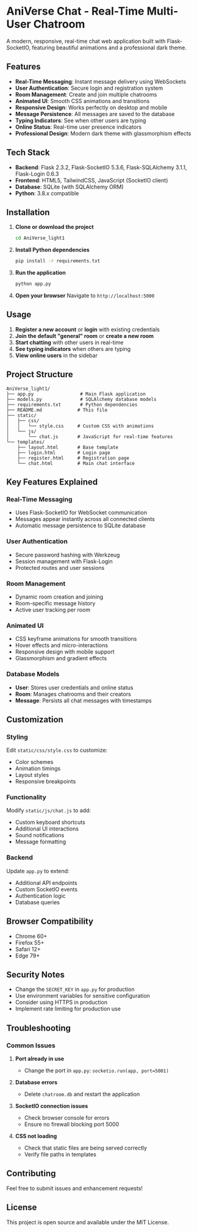 # AniVerse Chat - Real-Time Multi-User Chatroom

A modern, responsive, real-time chat web application built with Flask-SocketIO, featuring beautiful animations and a professional dark theme.

## Features

- **Real-Time Messaging**: Instant message delivery using WebSockets
- **User Authentication**: Secure login and registration system
- **Room Management**: Create and join multiple chatrooms
- **Animated UI**: Smooth CSS animations and transitions
- **Responsive Design**: Works perfectly on desktop and mobile
- **Message Persistence**: All messages are saved to the database
- **Typing Indicators**: See when other users are typing
- **Online Status**: Real-time user presence indicators
- **Professional Design**: Modern dark theme with glassmorphism effects

## Tech Stack

- **Backend**: Flask 2.3.2, Flask-SocketIO 5.3.6, Flask-SQLAlchemy 3.1.1, Flask-Login 0.6.3
- **Frontend**: HTML5, TailwindCSS, JavaScript (SocketIO client)
- **Database**: SQLite (with SQLAlchemy ORM)
- **Python**: 3.8.x compatible

## Installation

1. **Clone or download the project**
   ```bash
   cd AniVerse_light1
   ```

2. **Install Python dependencies**
   ```bash
   pip install -r requirements.txt
   ```

3. **Run the application**
   ```bash
   python app.py
   ```

4. **Open your browser**
   Navigate to `http://localhost:5000`

## Usage

1. **Register a new account** or **login** with existing credentials
2. **Join the default "general" room** or **create a new room**
3. **Start chatting** with other users in real-time
4. **See typing indicators** when others are typing
5. **View online users** in the sidebar

## Project Structure

```
AniVerse_light1/
├── app.py                 # Main Flask application
├── models.py              # SQLAlchemy database models
├── requirements.txt       # Python dependencies
├── README.md             # This file
├── static/
│   ├── css/
│   │   └── style.css     # Custom CSS with animations
│   └── js/
│       └── chat.js       # JavaScript for real-time features
└── templates/
    ├── layout.html       # Base template
    ├── login.html        # Login page
    ├── register.html     # Registration page
    └── chat.html         # Main chat interface
```

## Key Features Explained

### Real-Time Messaging
- Uses Flask-SocketIO for WebSocket communication
- Messages appear instantly across all connected clients
- Automatic message persistence to SQLite database

### User Authentication
- Secure password hashing with Werkzeug
- Session management with Flask-Login
- Protected routes and user sessions

### Room Management
- Dynamic room creation and joining
- Room-specific message history
- Active user tracking per room

### Animated UI
- CSS keyframe animations for smooth transitions
- Hover effects and micro-interactions
- Responsive design with mobile support
- Glassmorphism and gradient effects

### Database Models
- **User**: Stores user credentials and online status
- **Room**: Manages chatrooms and their creators
- **Message**: Persists all chat messages with timestamps

## Customization

### Styling
Edit `static/css/style.css` to customize:
- Color schemes
- Animation timings
- Layout styles
- Responsive breakpoints

### Functionality
Modify `static/js/chat.js` to add:
- Custom keyboard shortcuts
- Additional UI interactions
- Sound notifications
- Message formatting

### Backend
Update `app.py` to extend:
- Additional API endpoints
- Custom SocketIO events
- Authentication logic
- Database queries

## Browser Compatibility

- Chrome 60+
- Firefox 55+
- Safari 12+
- Edge 79+

## Security Notes

- Change the `SECRET_KEY` in `app.py` for production
- Use environment variables for sensitive configuration
- Consider using HTTPS in production
- Implement rate limiting for production use

## Troubleshooting

### Common Issues

1. **Port already in use**
   - Change the port in `app.py`: `socketio.run(app, port=5001)`

2. **Database errors**
   - Delete `chatroom.db` and restart the application

3. **SocketIO connection issues**
   - Check browser console for errors
   - Ensure no firewall blocking port 5000

4. **CSS not loading**
   - Check that static files are being served correctly
   - Verify file paths in templates

## Contributing

Feel free to submit issues and enhancement requests!

## License

This project is open source and available under the MIT License.
